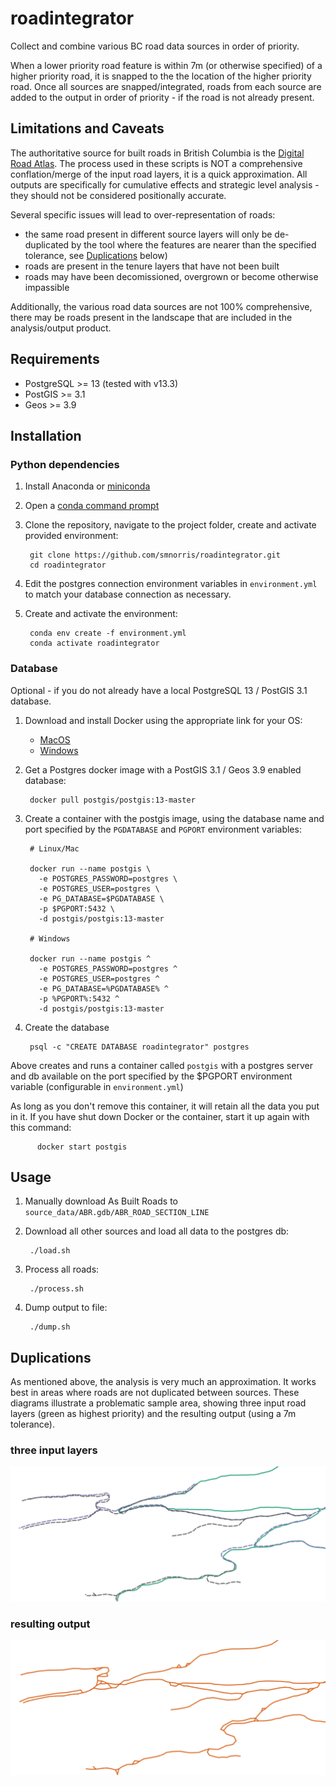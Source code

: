 # roadintegrator

Collect and combine various BC road data sources in order of priority.

When a lower priority road feature is within 7m (or otherwise specified) of a higher priority road, it is snapped to the the location of the higher priority road. Once all sources are snapped/integrated, roads from each source are added to the output in order of priority - if the road is not already present.


## Limitations and Caveats

The authoritative source for built roads in British Columbia is the [Digital Road Atlas](https://catalogue.data.gov.bc.ca/dataset/digital-road-atlas-dra-master-partially-attributed-roads). The process used in these scripts is NOT a comprehensive conflation/merge of the input road layers, it is a quick approximation. All outputs are specifically for cumulative effects and strategic level analysis - they should not be considered positionally accurate.

Several specific issues will lead to over-representation of roads:

- the same road present in different source layers will only be de-duplicated by the tool where the features are nearer than the specified tolerance, see [Duplications](#Duplications) below)
- roads are present in the tenure layers that have not been built
- roads may have been decomissioned, overgrown or become otherwise impassible

Additionally, the various road data sources are not 100% comprehensive, there may be roads present in the landscape that are included in the analysis/output product.

## Requirements

- PostgreSQL >= 13 (tested with v13.3)
- PostGIS >= 3.1
- Geos >= 3.9

## Installation

### Python dependencies

1. Install Anaconda or [miniconda](https://docs.conda.io/en/latest/miniconda.html)

2. Open a [conda command prompt](https://docs.conda.io/projects/conda/en/latest/user-guide/getting-started.html)

3. Clone the repository, navigate to the project folder, create and activate provided environment:

        git clone https://github.com/smnorris/roadintegrator.git
        cd roadintegrator

4. Edit the postgres connection environment variables in `environment.yml` to match your database connection as necessary.

5. Create and activate the environment:

        conda env create -f environment.yml
        conda activate roadintegrator

### Database

Optional - if you do not already have a local PostgreSQL 13 / PostGIS 3.1 database.

1. Download and install Docker using the appropriate link for your OS:
    - [MacOS](https://download.docker.com/mac/stable/Docker.dmg)
    - [Windows](https://download.docker.com/win/stable/Docker%20Desktop%20Installer.exe)

2. Get a Postgres docker image with a PostGIS 3.1 / Geos 3.9 enabled database:

        docker pull postgis/postgis:13-master

3. Create a container with the postgis image, using the database name and port specified by the `PGDATABASE` and `PGPORT` environment variables:

        # Linux/Mac

        docker run --name postgis \
          -e POSTGRES_PASSWORD=postgres \
          -e POSTGRES_USER=postgres \
          -e PG_DATABASE=$PGDATABASE \
          -p $PGPORT:5432 \
          -d postgis/postgis:13-master

        # Windows

        docker run --name postgis ^
          -e POSTGRES_PASSWORD=postgres ^
          -e POSTGRES_USER=postgres ^
          -e PG_DATABASE=%PGDATABASE% ^
          -p %PGPORT%:5432 ^
          -d postgis/postgis:13-master

4. Create the database

        psql -c "CREATE DATABASE roadintegrator" postgres

Above creates and runs a container called `postgis` with a postgres server and db available on the port specified by the $PGPORT environment variable (configurable in `environment.yml`)

As long as you don't remove this container, it will retain all the data you put in it. If you have shut down Docker or the container, start it up again with this command:

          docker start postgis

## Usage

1. Manually download As Built Roads to `source_data/ABR.gdb/ABR_ROAD_SECTION_LINE`

2. Download all other sources and load all data to the postgres db:

        ./load.sh

3. Process all roads:

        ./process.sh

4. Dump output to file:

        ./dump.sh


## Duplications
As mentioned above, the analysis is very much an approximation. It works best in areas where roads are not duplicated between sources.
These diagrams illustrate a problematic sample area, showing three input road layers (green as highest priority) and the resulting output (using a 7m tolerance).

### three input layers
![inputs](img/roadintegrator_inputs.png)

### resulting output
![inputs](img/roadintegrator_output.png)

